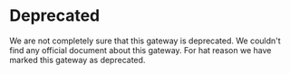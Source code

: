 # Deprecated

We are not completely sure that this gateway is deprecated. We couldn't find any official document about this gateway.
For hat reason we have marked this gateway as deprecated.
